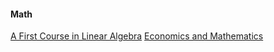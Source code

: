#### Math
[A First Course in Linear Algebra](http://linear.ups.edu/html/fcla.html)
[Economics and Mathematics](http://www.columbia.edu/itc/sipa/math/index.html)
